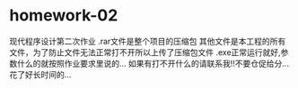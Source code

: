 homework-02
===========

现代程序设计第二次作业
.rar文件是整个项目的压缩包
其他文件是本工程的所有文件，为了防止文件无法正常打不开所以上传了压缩包文件
.exe正常运行就好,参数什么的就按照作业要求里说的...
如果有打不开什么的请联系我!!不要仓促给分...花了好长时间的...
